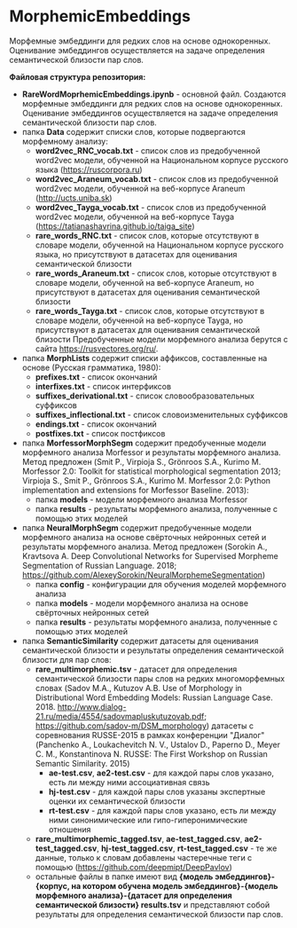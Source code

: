 # MorphemicEmbeddings

Морфемные эмбеддинги для редких слов на основе однокоренных.
Оценивание эмбеддингов осуществляется на задаче определения семантической близости пар слов.

**Файловая структура репозитория:**
- **RareWordMoprhemicEmbeddings.ipynb** - основной файл. Создаются морфемные эмбеддинги для редких слов на основе однокоренных. Оценивание эмбеддингов осуществляется на задаче определения семантической близости пар слов.
- папка **Data** содержит списки слов, которые подвергаются морфемному анализу:
	- **word2vec_RNC_vocab.txt** - список слов из предобученной word2vec модели, обученной на Национальном корпусе русского языка (https://ruscorpora.ru)
	- **word2vec_Araneum_vocab.txt** - список слов из предобученной word2vec модели, обученной на веб-корпусе Araneum (http://ucts.uniba.sk)
	- **word2vec_Tayga_vocab.txt** - список слов из предобученной word2vec модели, обученной на веб-корпусе Tayga (https://tatianashavrina.github.io/taiga_site)
	- **rare_words_RNC.txt** - список слов, которые отсутствуют в словаре модели, обученной на Национальном корпусе русского языка, но присутствуют в датасетах для оценивания семантической близости
	- **rare_words_Araneum.txt** - список слов, которые отсутствуют в словаре модели, обученной на веб-корпусе Araneum, но присутствуют в датасетах для оценивания семантической близости
	- **rare_words_Tayga.txt** - список слов, которые отсутствуют в словаре модели, обученной на веб-корпусе Tayga, но присутствуют в датасетах для оценивания семантической близости
Предобученные модели морфемного анализа берутся с сайта https://rusvectores.org/ru/.
- папка **MorphLists** содержит списки аффиксов, составленные на основе (Русская грамматика, 1980):
	- **prefixes.txt** - список окончаний
	- **interfixes.txt** - список интерфиксов
	- **suffixes_derivational.txt** - список словообразовательных суффиксов
	- **suffixes_inflectional.txt** - список словоизменительных суффиксов
	- **endings.txt** - список окончаний
	- **postfixes.txt** - список постфиксов
- папка **MorfessorMorphSegm** содержит предобученные модели морфемного анализа Morfessor и результаты морфемного анализа. Метод предложен (Smit P., Virpioja S., Grönroos S.A., Kurimo M. Morfessor 2.0: Toolkit for statistical morphological segmentation 2013; Virpioja S., Smit P., Grönroos S.A., Kurimo M. Morfessor 2.0: Python implementation and extensions for Morfessor Baseline. 2013):
	- папка **models** - модели морфемного анализа Morfessor
	- папка **results** - результаты морфемного анализа, полученные с помощью этих моделей
- папка **NeuralMorphSegm** содержит предобученные модели морфемного анализа на основе свёрточных нейронных сетей и результаты морфемного анализа. Метод предложен (Sorokin A., Kravtsova A. Deep Convolutional Networks for Supervised Morpheme Segmentation of Russian Language. 2018; https://github.com/AlexeySorokin/NeuralMorphemeSegmentation)
	- папка **config** - конфигурации для обучения моделей морфемного анализа
	- папка **models** - модели морфемного анализа на основе свёрточных нейронных сетей
	- папка **results** - результаты морфемного анализа, полученные с помощью этих моделей
- папка **SemanticSimilarity** содержит датасеты для оценивания семантической близости и результаты определения семантической близости для пар слов:
	- **rare_multimorphemic.tsv** - датасет для определения семантической близости пары слов на редких многоморфемных словах (Sadov M.A., Kutuzov A.B. Use of Morphology in Distributional Word Embedding Models: Russian Language Case. 2018. http://www.dialog-21.ru/media/4554/sadovmapluskutuzovab.pdf; https://github.com/sadov-m/DSM_morphology)
	датасеты с соревнования RUSSE-2015 в рамках конференции "Диалог"(Panchenko A., Loukachevitch N. V., Ustalov D., Paperno D., Meyer C. M., Konstantinova N. RUSSE: The First Workshop on Russian Semantic Similarity. 2015)
		- **ae-test.csv**, **ae2-test.csv** - для каждой пары слов указано, есть ли между ними ассоциативная связь
		- **hj-test.csv** - для каждой пары слов указаны экспертные оценки их семантической близости
		- **rt-test.csv** - для каждой пары слов указано, есть ли между ними синонимические или гипо-гиперонимические отношения
	- **rare_multimorphemic_tagged.tsv**, **ae-test_tagged.csv**, **ae2-test_tagged.csv**, **hj-test_tagged.csv**, **rt-test_tagged.csv** - те же данные, только к словам добавлены частеречные теги с помощью (https://github.com/deepmipt/DeepPavlov)
	- остальные файлы в папке имеют вид **{модель эмбеддингов}-{корпус, на котором обучена модель эмбеддингов}-{модель морфемного анализа}-{датасет для определения семантической близости} results.tsv** и представляют собой результаты для определения семантической близости пар слов.

